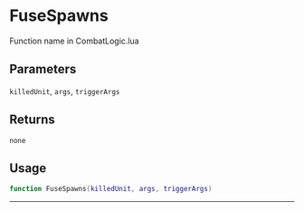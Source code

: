 # FuseSpawns
Function name in CombatLogic.lua
## Parameters
`killedUnit`, `args`, `triggerArgs`
## Returns
`none`
## Usage
```lua
function FuseSpawns(killedUnit, args, triggerArgs)
```
---
